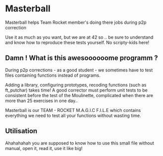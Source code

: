 # Masterball
Masterball helps Team Rocket member's doing there jobs during p2p correction 

Use it as much as you want, but we are at 42 so .. be sure to understand and know how to reproduce these tests yourself. No scripty-kids here!

## Damn ! What is this awesoooooome programm ? 
During p2p corrections - as a good student - we sometimes have to test files containing functions instead of programs.

Adding a library, configuring prototypes, recoding functions (such as ft_putchar) takes time! 
A good corrector must perform unit tests to be consistent before the test of the Moulinette, complicated when there are more than 25 exercises in one day..

Masterball is our TEAM - ROCKET M.A.G.I.C F.I.L.E which contains everything we need to test all your functions without wasting time.

## Utilisation 

Ahahahahah you are supposed to know how to use this small file without manual, open it, read it, use it like big!
